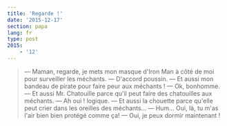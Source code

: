 ```yaml
---
title: 'Regarde !'
date: '2015-12-17'
section: papa
lang: fr
type: post
2015:
    - '12'
---
```


> — Maman, regarde, je mets mon masque d'Iron Man à côté de moi pour surveiller les méchants.
> — D'accord poussin.
> — Et aussi mon bandeau de pirate pour faire peur aux méchants !
> — Ok, bonhomme.
> — Et aussi Mr. Chatouille parce qu'il peut faire des chatouilles aux méchants.
> — Ah oui ! logique.
> — Et aussi la chouette parce qu'elle peut crier dans les oreilles des méchants...
> — Hum... Oui, là, tu m'as l'air bien bien protégé comme ça!
> — Oui, je peux dormir maintenant !
